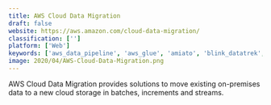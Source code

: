 ```yaml
---
title: AWS Cloud Data Migration
draft: false 
website: https://aws.amazon.com/cloud-data-migration/
classification: ['']
platform: ['Web']
keywords: ['aws_data_pipeline', 'aws_glue', 'amiato', 'blink_datatrek', 'carbonite', 'data_loader', 'data2crm.migration', 'esf_database_migration_toolkit', 'export_to_crm', 'import2', 'journal_wand', 'mie_trak_pro', 'quest_software', 'sales_rabbit', 'skykick', 'tervela_cloud_fastpath']
image: 2020/04/AWS-Cloud-Data-Migration.png
---
```

AWS Cloud Data Migration provides solutions to move existing on-premises data to a new cloud storage in batches, increments and streams.